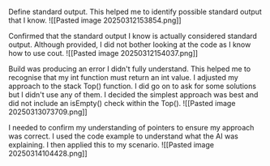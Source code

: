 Define standard output. This helped me to identify possible standard output that I know.
![[Pasted image 20250312153854.png]]

Confirmed that the standard output I know is actually considered standard output. Although provided, I did not bother looking at the code as I know how to use cout.
![[Pasted image 20250312154037.png]]

Build was producing an error I didn't fully understand. This helped me to recognise that my int function must return an int value. I adjusted my approach to the stack Top() function. I did go on to ask for some solutions but I didn't use any of them. I decided the simplest approach was best and did not include an isEmpty() check within the Top().
![[Pasted image 20250313073709.png]]

I needed to confirm my understanding of pointers to ensure my approach was correct. I used the code example to understand what the AI was explaining. I then applied this to my scenario.
![[Pasted image 20250314104428.png]]


